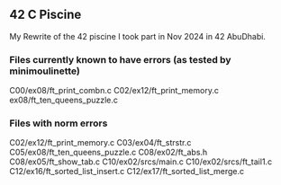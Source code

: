 ## 42 C Piscine ##

My Rewrite of the 42 piscine I took part in Nov 2024 in 42 AbuDhabi.

### Files currently known to have errors (as tested by minimoulinette)
C00/ex08/ft_print_combn.c
C02/ex12/ft_print_memory.c
ex08/ft_ten_queens_puzzle.c

### Files with norm errors
C02/ex12/ft_print_memory.c
C03/ex04/ft_strstr.c
C05/ex08/ft_ten_queens_puzzle.c
C08/ex02/ft_abs.h
C08/ex05/ft_show_tab.c
C10/ex02/srcs/main.c
C10/ex02/srcs/ft_tail1.c
C12/ex16/ft_sorted_list_insert.c
C12/ex17/ft_sorted_list_merge.c

